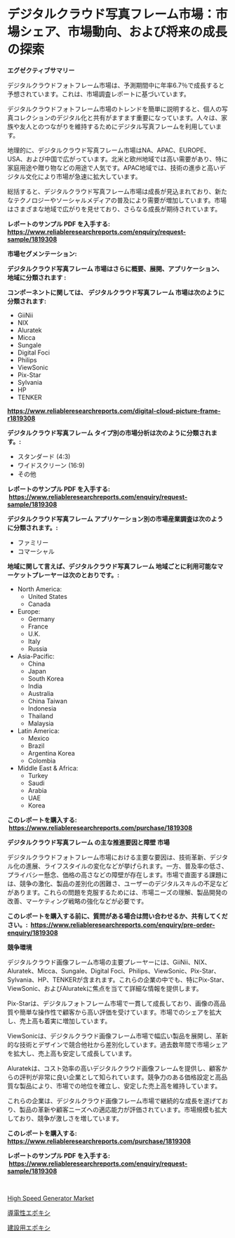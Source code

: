 <p><h1>デジタルクラウド写真フレーム市場：市場シェア、市場動向、および将来の成長の探索</h1></p><p><strong>エグゼクティブサマリー</strong></p>
<p><p>デジタルクラウドフォトフレーム市場は、予測期間中に年率6.7％で成長すると予想されています。これは、市場調査レポートに基づいています。</p><p>デジタルクラウドフォトフレーム市場のトレンドを簡単に説明すると、個人の写真コレクションのデジタル化と共有がますます重要になっています。人々は、家族や友人とのつながりを維持するためにデジタル写真フレームを利用しています。</p><p>地理的に、デジタルクラウド写真フレーム市場はNA、APAC、EUROPE、USA、および中国で広がっています。北米と欧州地域では高い需要があり、特に家庭用途や贈り物などの用途で人気です。APAC地域では、技術の進歩と高いデジタル文化により市場が急速に拡大しています。</p><p>総括すると、デジタルクラウド写真フレーム市場は成長が見込まれており、新たなテクノロジーやソーシャルメディアの普及により需要が増加しています。市場はさまざまな地域で広がりを見せており、さらなる成長が期待されています。</p></p>
<p><strong>レポートのサンプル PDF を入手する: <a href="https://www.reliableresearchreports.com/enquiry/request-sample/1819308">https://www.reliableresearchreports.com/enquiry/request-sample/1819308</a></strong></p>
<p><strong>市場セグメンテーション:</strong></p>
<p><strong> デジタルクラウド写真フレーム 市場はさらに概要、展開、アプリケーション、地域に分類されます :</strong></p>
<p><strong>コンポーネントに関しては、 デジタルクラウド写真フレーム 市場は次のように分類されます: &nbsp;</strong></p>
<p><ul><li>GiiNii</li><li>NIX</li><li>Aluratek</li><li>Micca</li><li>Sungale</li><li>Digital Foci</li><li>Philips</li><li>ViewSonic</li><li>Pix-Star</li><li>Sylvania</li><li>HP</li><li>TENKER</li></ul></p>
<p><strong><a href="https://www.reliableresearchreports.com/digital-cloud-picture-frame-r1819308">https://www.reliableresearchreports.com/digital-cloud-picture-frame-r1819308</a></strong></p>
<p><strong> デジタルクラウド写真フレーム タイプ別の市場分析は次のように分類されます。:</strong></p>
<p><ul><li>スタンダード (4:3)</li><li>ワイドスクリーン (16:9)</li><li>その他</li></ul></p>
<p><strong>レポートのサンプル PDF を入手する: &nbsp;<a href="https://www.reliableresearchreports.com/enquiry/request-sample/1819308">https://www.reliableresearchreports.com/enquiry/request-sample/1819308</a></strong></p>
<p><strong> デジタルクラウド写真フレーム アプリケーション別の市場産業調査は次のように分類されます。:</strong></p>
<p><ul><li>ファミリー</li><li>コマーシャル</li></ul></p>
<p><strong>地域に関して言えば、デジタルクラウド写真フレーム 地域ごとに利用可能なマーケットプレーヤーは次のとおりです。:</strong></p>
<p><ul>
    <li>
        North America:
        <ul>
            <li>United States</li>
            <li>Canada</li>
        </ul>
    </li>
    <li>
        Europe:
        <ul>
            <li>Germany</li>
            <li>France</li>
            <li>U.K.</li>
            <li>Italy</li>
            <li>Russia</li>
        </ul>
    </li>
    <li>
        Asia-Pacific:
        <ul>
            <li>China</li>
            <li>Japan</li>
            <li>South Korea</li>
            <li>India</li>
            <li>Australia</li>
            <li>China Taiwan</li>
            <li>Indonesia</li>
            <li>Thailand</li>
            <li>Malaysia</li>
        </ul>
    </li>
    <li>
        Latin America:
        <ul>
            <li>Mexico</li>
            <li>Brazil</li>
            <li>Argentina Korea</li>
            <li>Colombia</li>
        </ul>
    </li>
    <li>
        Middle East & Africa:
        <ul>
            <li>Turkey</li>
            <li>Saudi</li>
            <li>Arabia</li>
            <li>UAE</li>
            <li>Korea</li>
        </ul>
    </li>
    </ul></p>
<p><strong>このレポートを購入する: &nbsp;<a href="https://www.reliableresearchreports.com/purchase/1819308">https://www.reliableresearchreports.com/purchase/1819308</a></strong></p>
<p><strong>デジタルクラウド写真フレーム の主な推進要因と障壁 市場</strong></p>
<p><p>デジタルクラウドフォトフレーム市場における主要な要因は、技術革新、デジタル化の進展、ライフスタイルの変化などが挙げられます。一方、普及率の低さ、プライバシー懸念、価格の高さなどの障壁が存在します。市場で直面する課題には、競争の激化、製品の差別化の困難さ、ユーザーのデジタルスキルの不足などがあります。これらの問題を克服するためには、市場ニーズの理解、製品開発の改善、マーケティング戦略の強化などが必要です。</p></p>
<p><strong>このレポートを購入する前に、質問がある場合は問い合わせるか、共有してください。:&nbsp; <a href="https://www.reliableresearchreports.com/enquiry/pre-order-enquiry/1819308">https://www.reliableresearchreports.com/enquiry/pre-order-enquiry/1819308</a></strong></p>
<p><strong>競争環境</strong></p>
<p><p>デジタルクラウド画像フレーム市場の主要プレーヤーには、GiiNii、NIX、Aluratek、Micca、Sungale、Digital Foci、Philips、ViewSonic、Pix-Star、Sylvania、HP、TENKERが含まれます。これらの企業の中でも、特にPix-Star、ViewSonic、およびAluratekに焦点を当てて詳細な情報を提供します。</p><p>Pix-Starは、デジタルフォトフレーム市場で一貫して成長しており、画像の高品質や簡単な操作性で顧客から高い評価を受けています。市場でのシェアを拡大し、売上高も着実に増加しています。</p><p>ViewSonicは、デジタルクラウド画像フレーム市場で幅広い製品を展開し、革新的な技術とデザインで競合他社から差別化しています。過去数年間で市場シェアを拡大し、売上高も安定して成長しています。</p><p>Aluratekは、コスト効率の高いデジタルクラウド画像フレームを提供し、顧客からの評判が非常に良い企業として知られています。競争力のある価格設定と高品質な製品により、市場での地位を確立し、安定した売上高を維持しています。</p><p>これらの企業は、デジタルクラウド画像フレーム市場で継続的な成長を遂げており、製品の革新や顧客ニーズへの適応能力が評価されています。市場規模も拡大しており、競争が激しさを増しています。</p></p>
<p><strong>このレポートを購入する: &nbsp; <a href="https://www.reliableresearchreports.com/purchase/1819308">https://www.reliableresearchreports.com/purchase/1819308</a></strong></p>
<p><strong>レポートのサンプル PDF を入手する: &nbsp;<a href="https://www.reliableresearchreports.com/enquiry/request-sample/1819308">https://www.reliableresearchreports.com/enquiry/request-sample/1819308</a></strong><strong></strong></p>
<p>&nbsp;</p>
<p><p><a href="https://github.com/mancsybtousav/Market-Research-Report-List-2/blob/main/high-speed-generator-market.md">High Speed Generator Market</a></p><p><a href="https://github.com/marbadji/Market-Research-Report-List-1/blob/main/217263229607.md">導電性エポキシ</a></p><p><a href="https://github.com/KaydenJohns1964/Market-Research-Report-List-1/blob/main/952283329608.md">建設用エポキシ</a></p></p>